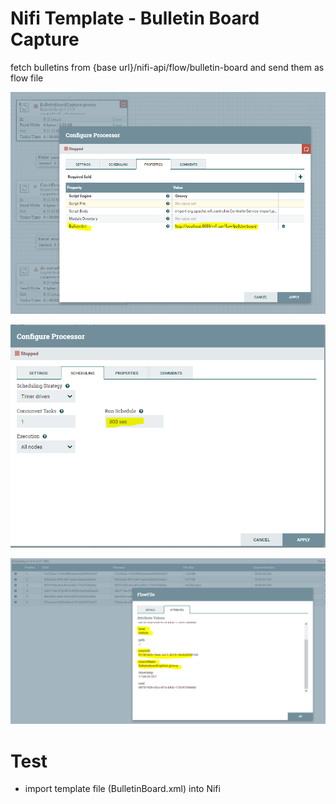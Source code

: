 # Nifi Template - Bulletin Board Capture 
fetch bulletins from {base url}/nifi-api/flow/bulletin-board and send them as flow file 

![Alt text](b0.PNG?raw=true "")

![Alt text](b1.PNG?raw=true "")

![Alt text](b2.PNG?raw=true "")


# Test
   - import template file (BulletinBoard.xml) into Nifi
   
   
   




